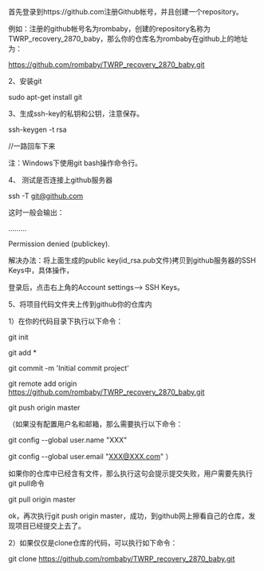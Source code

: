 
首先登录到https://github.com注册Github帐号，并且创建一个repository。

例如：注册的github帐号名为rombaby，创建的repository名称为TWRP_recovery_2870_baby，那么你的仓库名为rombaby在github上的地址为：

https://github.com/rombaby/TWRP_recovery_2870_baby.git

2、安装git 

sudo apt-get install git

3、生成ssh-key的私钥和公钥，注意保存。

ssh-keygen -t rsa      

//一路回车下来

注：Windows下使用git bash操作命令行。

4、 测试是否连接上github服务器

ssh -T git@github.com

这时一般会输出：

.........

Permission denied (publickey).

解决办法：将上面生成的public key(id_rsa.pub文件)拷贝到github服务器的SSH Keys中，具体操作，

登录后，点击右上角的Account settings——> SSH Keys。

5、将项目代码文件夹上传到github你的仓库内

1）在你的代码目录下执行以下命令：

git init

git add *

git commit -m 'Initial commit project'

git remote add origin https://github.com/rombaby/TWRP_recovery_2870_baby.git

git push origin master 

（如果没有配置用户名和邮箱，那么需要执行以下命令：

git config --global user.name "XXX"

git config --global user.email "XXX@XXX.com" ）

如果你的仓库中已经含有文件，那么执行这句会提示提交失败，用户需要先执行git pull命令

git pull origin master

ok，再次执行git push origin master，成功，到github网上擦看自己的仓库，发现项目已经提交上去了。

2）如果仅仅是clone仓库的代码，可以执行如下命令：

git clone https://github.com/rombaby/TWRP_recovery_2870_baby.git

